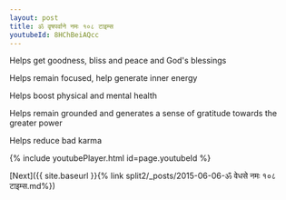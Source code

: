```yaml
---
layout: post
title: ॐ वृषपर्वाने नमः १०८ टाइम्स
youtubeId: 8HChBeiAQcc
---
```

 
 
Helps get goodness, bliss and peace and God's blessings
 
Helps remain focused, help generate inner energy 
 
Helps boost physical and mental health 
 
Helps remain grounded and generates a sense of gratitude towards the greater power 
 
Helps reduce bad karma
 
 
 
 


{% include youtubePlayer.html id=page.youtubeId %}
 
[Next]({{ site.baseurl }}{% link  split2/_posts/2015-06-06-ॐ वेधसे नमः १०८ टाइम्स.md%})
 
